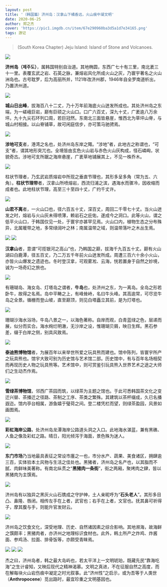 ```yaml
---
layout: post
title: '（韩国篇）济州岛：汉拿山下橘香远，火山痕中凝文明'
date: 2020-06-25
author: 郑之杰
cover: 'https://pic1.imgdb.cn/item/67e290960ba3d5a1d7e34165.png'
tags: 游记
---
```


> (South Korea Chapter) Jeju Island: Island of Stone and Volcanoes.

![](https://pic1.imgdb.cn/item/67e290960ba3d5a1d7e34165.png)

**济州岛（제주도）**，属韩国特别自治道。其地椭圆，东西广七十有三里，南北袤三十一里。表覆玄武之岩、石英之脉，兼熔岩风化所成火山之灰，乃寰宇著名之火山洲岛也。古号耽罗，后为高丽所并，1121年改济州郡，1946年自全罗南道析出，乃置济州道。

![](https://pic1.imgdb.cn/item/67dc141088c538a9b5c2111a.png)

**城山日出峰**，拔海百八十二丈，乃十万年前海底火山迸发所成也。其处济州岛之东端，为一嵯峨巨岩，巅有巨硕之火山口。口广六百丈，深九十丈，广袤逾八万余坪。九十九尖石环列口周，若巨冠然。东南北三面皆悬崖，惟西北为草坪山脊，与城山村相接。以山脊铺草，故可闲庭信步，亦可策马驰骋焉。

![](https://pic1.imgdb.cn/item/67dc06e588c538a9b5c20e10.png)

**涉地可支**者，港湾之名也，处济州岛东岸之陬。“涉地”者，此地古之称谓也，“可支”者，谓其地形突兀也。全境皆由玄色火山岩与赤色火山灰构成，怪石嶙峋，状貌奇古。涉地可支所踞之海岸悬崖，广袤草地铺展其上，不见一株乔木。

![](https://pic1.imgdb.cn/item/67dc081388c538a9b5c20e62.png)

柱状节理者，乃玄武岩质熔岩中所现之垂直节理也，其形多呈多角（常为五、六角）。**柱状节理带**者，汉拿山所喷熔岩，西流归浦之滨，遇海水而骤冷，因收缩而成者也。此地柱状节理，高至三十至四十丈，广约千丈许。

![](https://pic1.imgdb.cn/item/67dc08f588c538a9b5c20e89.png)

**山君不离**者，一火山口也，径六百五十丈，深百丈，周回二千零七十丈。当火山迸发之时，熔岩与火山灰未得喷薄，赖岩石之庇佑，遂成今之洞口。此等火山，谓之低平火山口，于韩国仅见一处，于寰宇亦甚罕见焉。火山口内，植物生态之分布殊异，北属暖带之地，多常绿阔叶之林；南属温带之域，则温带落叶之木丛生焉。

![](https://pic1.imgdb.cn/item/67dac97288c538a9b5c115a5.jpg)
![](https://pic1.imgdb.cn/item/67dac9ff88c538a9b5c115c2.png)

**汉拿山**者，意谓“可揽银河之高山”也，乃韩国之巅，拔海千九百五十丈。巅有火山湖曰白鹿潭，径五百丈，乃二万五千年前火山迸发所成。周遭三百六十余小火山，亦皆火山爆发之遗迹也。冬时登汉拿，可观雾凇、云海，恍若置身于自然之妙境，诚为一场奇幻之旅也。

![](https://pic1.imgdb.cn/item/67dc0b6f88c538a9b5c20f1e.png)

有珊瑚岛、海女岛、灯塔岛之谓者，**牛岛**也，处济州之东，为一离岛。全岛之形若卧牛，故得之名焉。岛中平畴之上，有峰耸峙，名曰牛头峰。其高逾常，可尽览牛岛之全景。循栅而登山坡，直至巅顶，则见白塔矗立其前，是为灯塔也。

![](https://pic1.imgdb.cn/item/67dc0cf288c538a9b5c20f5c.png)

珊瑚沙海水浴场，牛岛八景之一，以海色著称。自岸而观，白青蓝绿之色，层递而展，似分而实合。海水绚烂明澈，无沙岸之设，惟珊瑚贝屑，映日生辉。黑石参差，缀于白岸之侧，别具风致焉。

![](https://pic1.imgdb.cn/item/67dc0da988c538a9b5c20f76.png)

**泰迪熊博物馆**者，为展百年以来举世所爱之玩具熊而建也。馆中陈列，皆寰宇所产之玩具熊也。馆宇大致可别为历史馆与艺术馆二部。历史馆中，有与百年名场相契而再现历史人物之玩具熊等。艺术馆中，则可赏鉴引玩具熊入世界艺术之途之大师们之生动杰作焉。

![](https://pic1.imgdb.cn/item/67dabe8b88c538a9b5c11171.png)

**雪绿茶博物馆**，邻西广茶园而筑，以绿茶为主题之馆也。于此可悉韩国茶文化之变迁兴替、茶播迁之径路、茶制之工序、茶类之繁殊。其建筑以茶杯缀成，久已名播遐迩。馆内亭台相属，游鱼嬉于璧荷之间。登二楼凭栏而望，则绿茶盈园，风景如画图焉。

![](https://pic1.imgdb.cn/item/67dabfca88c538a9b5c111c8.png)

**彩虹海岸公路**，处济州岛龙潭海岸公路道头洞之入口。此地海水湛蓝，兼有黑礁、人鱼之像及彩虹之路。晴日，阳光倾泻于海面，景色殊为迷人。

![](https://pic1.imgdb.cn/item/67dc0eb988c538a9b5c20fa2.png)

**东门市场**乃当地最具表征之常设市廛之一也，市分水产、蔬果、美食诸区，拥肆逾三百，实体验本土风物与生活之佳处也。黑猪者，济州岛之名产也，以其脂而不腻、肉鲜味美著称。有南北纵贯之“**黑猪肉一条街**”，街之两厢，聚烤肉之肆，皆以黑猪肉为主馔焉。

![](https://pic1.imgdb.cn/item/67dac5ae88c538a9b5c11479.png)

济州岛有以独异之黑灰火山石镌成之守护神，土人亲昵呼为“**石头老人**”。其形多目凸、鼻隆、唇闭。相传左手在上者，武官也；右手在上者，文官也。抚其鼻可祈得子，摩其腹与手，则能升官发财云。

![](https://pic1.imgdb.cn/item/67dac6ea88c538a9b5c114ab.png)

济州岛之饮食文化，深受地理、历史、自然诸因素之综合影响。其地濒海，故海鲜之馔颇丰；黑猪肉者，亦济州之地理标识食材也。此外，韩土所产之炸鸡、炸酱面、参鸡汤、拉面、排骨饭等，亦颇受青睐焉。

![](https://pic1.imgdb.cn/item/67dc11c688c538a9b5c2103a.png)
![](https://pic1.imgdb.cn/item/67dc125488c538a9b5c2108c.png)
![](https://pic1.imgdb.cn/item/67dc12ee88c538a9b5c210cd.png)

杰之曰，济州岛者，韩之最大岛屿也，若太平洋上一文明琥珀，既藏先民“靠海吃海”之生计睿知，又映后现代之精神渴慕。文明之真进，不在征服自然之高度，而在解每块火山岩伤痕中凝定之时光叙事。此“济州性”之启示，或为吾等于人类世（**Anthropocene**）觅出路时，最宜珍重之文明基因也。
